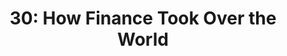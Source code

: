 ---
categories: ['podcasts', 'economics', 'finance', 'all_articles']
provider_display: "www.bloomberg.com"
provider_name: "Odd Lots"
favicon_url: "https://assets.bwbx.io/business/public/images/favicons/favicon-32x32-d2b81a9373.png"
title: "30: How Finance Took Over the World"
published: "2016-05-27T07:54:48"
source: http://www.bloomberg.com/news/audio/2016-05-27/30-how-finance-took-over-the-world
raw_source: http://assets.bwbx.io/av/users/iqjWHBFdfxIU/vDt25AS7qlJ0/v2.mp3
thumbnail: http://discover.pocketcasts.com/discover/images/400/c8a51a10-66d1-0133-d185-0d11918ab357.jpg
---